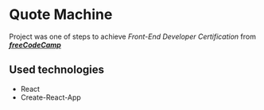 # Quote Machine

Project was one of steps to achieve _Front-End Developer Certification_ from [**_freeCodeCamp_**](https://www.freecodecamp.org)

## Used technologies

- React
- Create-React-App
